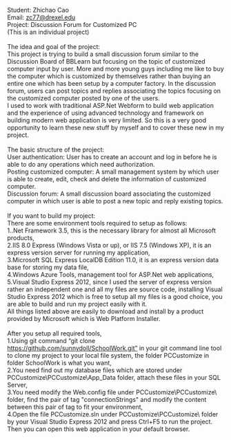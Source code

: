 Student: Zhichao Cao<br />
Email: zc77@drexel.edu<br />
Project: Discussion Forum for Customized PC<br />
(This is an individual project)<br />
<br />
The idea and goal of the project:<br />
This project is trying to build a small discussion forum similar to the Discussion Board of BBLearn but focusing on the topic of customized computer input by user. More and more young guys including me like to buy the computer which is customized by themselves rather than buying an entire one which has been setup by a computer factory. In the discussion forum, users can post topics and replies associating the topics focusing on the customized computer posted by one of the users.<br />
I used to work with traditional ASP.Net Webform to build web application and the experience of using advanced technology and framework on building modern web application is very limited. So this is a very good opportunity to learn these new stuff by myself and to cover these new in my project.<br />
<br />
The basic structure of the project:<br />
User authentication: User has to create an account and log in before he is able to do any operations which need authorization.<br />
Posting customized computer: A small management system by which user is able to create, edit, check and delete the information of customized computer.<br />
Discussion forum: A small discussion board associating the customized computer in which user is able to post a new topic and reply existing topics.<br />
<br />
If you want to build my project:<br />
There are some environment tools required to setup as follows: <br />
1..Net Framework 3.5, this is the necessary library for almost all Microsoft products,<br />
2.IIS 8.0 Express (Windows Vista or up), or IIS 7.5 (Windows XP), it is an express version server for running my application,<br />
3.Microsoft SQL Express LocalDB Edition 11.0, it is an express version data base for storing my data file,<br />
4.Windows Azure Tools, management tool for ASP.Net web applications,<br />
5.Visual Studio Express 2012, since I used the server of express version rather an independent one and all my files are source code, installing Visual Studio Express 2012 which is free to setup all my files is a good choice, you are able to build and run my project easily with it.<br />
All things listed above are easily to download and install by a product provided by Microsoft which is Web Platform Installer.<br />
<br />
After you setup all required tools, <br />
1.Using git command “git clone https://github.com/sunnydoll/SchoolWork.git” in your git command line tool to clone my project to your local file system, the folder PCCustomize in folder SchoolWork is what you want,<br />
2.You need find out my database files which are stored under PCCustomize\PCCustomize\App_Data folder, attach these files in your SQL Server,<br />
3.You need modify the Web.config file under PCCustomize\PCCustomize\ folder, find the pair of tag "connectionStrings" and modify the content between this pair of tag to fit your environment,<br />
4.Open the file PCCustomize.sln under PCCustomize\PCCustomize\ folder by your Visual Studio Express 2012 and press Ctrl+F5 to run the project. Then you can open this web application in your default browser.<br />
